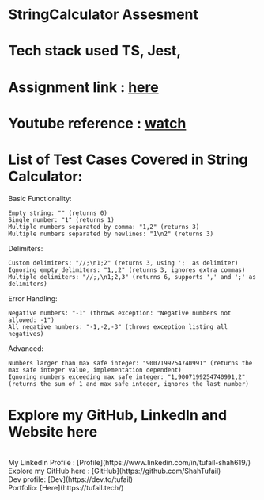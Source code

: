 # StringCalculator Assesment

# Tech stack used TS, Jest,

# Assignment link : [here](https://blog.incubyte.co/blog/tdd-assessment/)

# Youtube reference : [watch](https://www.youtube.com/watch?v=qkblc5WRn-U)


# List of Test Cases Covered in String Calculator:

Basic Functionality:

    Empty string: "" (returns 0)
    Single number: "1" (returns 1)
    Multiple numbers separated by comma: "1,2" (returns 3)
    Multiple numbers separated by newlines: "1\n2" (returns 3)

Delimiters:

    Custom delimiters: "//;\n1;2" (returns 3, using ';' as delimiter)
    Ignoring empty delimiters: "1,,2" (returns 3, ignores extra commas)
    Multiple delimiters: "//;,\n1;2,3" (returns 6, supports ',' and ';' as delimiters)

Error Handling:

    Negative numbers: "-1" (throws exception: "Negative numbers not allowed: -1")
    All negative numbers: "-1,-2,-3" (throws exception listing all negatives)

Advanced:

    Numbers larger than max safe integer: "9007199254740991" (returns the max safe integer value, implementation dependent)
    Ignoring numbers exceeding max safe integer: "1,9007199254740991,2" (returns the sum of 1 and max safe integer, ignores the last number)




# Explore my GitHub, LinkedIn and Website here
<br />
My LinkedIn Profile : [Profile](https://www.linkedin.com/in/tufail-shah619/)  <br />
Explore my GitHub here : [GitHub](https://github.com/ShahTufail) <br />
Dev profile: [Dev](https://dev.to/tufail) <br />
Portfolio: [Here](https://tufail.tech/) <br />
